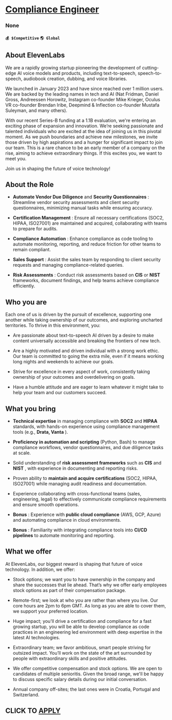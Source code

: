 # [Compliance Engineer](https://www.remotewlb.com/apply/compliance-engineer-128923)  
### None  
#### `💰 $Competitive` `🌎 Global`  

## About ElevenLabs

We are a rapidly growing startup pioneering the development of cutting-edge AI voice models and products, including text-to-speech, speech-to-speech, audiobook creation, dubbing, and voice libraries.

We launched in January 2023 and have since reached over 1 million users. We are backed by the leading names in tech and AI (Nat Fridman, Daniel Gross, Andreessen Horowitz, Instagram co-founder Mike Krieger, Oculus VR co-founder Brendan Iribe, Deepmind & Inflection co-founder Mustafa Suleyman, and many others).

With our recent Series-B funding at a 1.1B evaluation, we're entering an exciting phase of expansion and innovation. We’re seeking passionate and talented individuals who are excited at the idea of joining us in this pivotal moment. As we push boundaries and achieve new milestones, we invite those driven by high aspirations and a hunger for significant impact to join our team. This is a rare chance to be an early member of a company on the rise, aiming to achieve extraordinary things. If this excites you, we want to meet you.

Join us in shaping the future of voice technology!

## About the Role

  *  **Automate Vendor Due Diligence** and **Security Questionnaires** : Streamline vendor security assessments and client security questionnaires, minimizing manual tasks while ensuring accuracy.

  *  **Certification Management** : Ensure all necessary certifications (SOC2, HIPAA, ISO27001) are maintained and acquired, collaborating with teams to prepare for audits.

  *  **Compliance Automation** : Enhance compliance as code tooling to automate monitoring, reporting, and reduce friction for other teams to remain compliant.

  *  **Sales Support** : Assist the sales team by responding to client security requests and managing compliance-related queries.

  *  **Risk Assessments** : Conduct risk assessments based on **CIS** or **NIST** frameworks, document findings, and help teams achieve compliance efficiently.

##  **Who you are**

Each one of us is driven by the pursuit of excellence, supporting one another while taking ownership of our outcomes, and exploring uncharted territories. To thrive in this environment, you:

  * Are passionate about text-to-speech AI driven by a desire to make content universally accessible and breaking the frontiers of new tech.

  * Are a highly motivated and driven individual with a strong work ethic. Our team is committed to going the extra mile, even if it means working long nights and weekends to achieve our goals.

  * Strive for excellence in every aspect of work, consistently taking ownership of your outcomes and overdelivering on goals.

  * Have a humble attitude and are eager to learn whatever it might take to help your team and our customers succeed.

## What you bring

  *  **Technical expertise** in managing compliance with **SOC2** and **HIPAA** standards, with hands-on experience using compliance management tools (e.g., **Drata, Vanta** ).

  *  **Proficiency in automation and scripting** (Python, Bash) to manage compliance workflows, vendor questionnaires, and due diligence tasks at scale.

  * Solid understanding of **risk assessment frameworks** such as **CIS** and **NIST** , with experience in documenting and reporting risks.

  * Proven ability to **maintain and acquire certifications** (SOC2, HIPAA, ISO27001) while managing audit readiness and documentation.

  * Experience collaborating with cross-functional teams (sales, engineering, legal) to effectively communicate compliance requirements and ensure smooth operations.

  *  **Bonus** : Experience with **public cloud compliance** (AWS, GCP, Azure) and automating compliance in cloud environments.

  *  **Bonus** : Familiarity with integrating compliance tools into **CI/CD pipelines** to automate monitoring and reporting.

## What we offer

At ElevenLabs, our biggest reward is shaping that future of voice technology. In addition, we offer:

  * Stock options; we want you to have ownership in the company and share the successes that lie ahead. That’s why we offer early employees stock options as part of their compensation package.

  * Remote-first; we look at who you are rather than where you live. Our core hours are 2pm to 6pm GMT. As long as you are able to cover them, we support your preferred location. 

  * Huge impact; you'll drive a certification and compliance for a fast growing startup, you will be able to develop compliance as code practices in an engineering led environment with deep expertise in the latest AI technologies. 

  * Extraordinary team; we favor ambitious, smart people striving for outsized impact. You’ll work on the state of the art surrounded by people with extraordinary skills and positive attitudes.

  * We offer competitive compensation and stock options. We are open to candidates of multiple senioritis. Given the broad range, we'll be happy to discuss specific salary details during our initial conversation.

  * Annual company off-sites; the last ones were in Croatia, Portugal and Switzerland.

  
## CLICK TO [APPLY](https://www.remotewlb.com/apply/compliance-engineer-128923)

